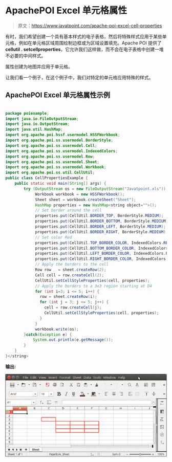 # ApachePOI Excel 单元格属性

> 原文：<https://www.javatpoint.com/apache-poi-excel-cell-properties>

有时，我们希望创建一个具有基本样式的电子表格，然后将特殊样式应用于某些单元格，例如在单元格区域周围绘制边框或为区域设置填充。Apache POI 提供了**cellutil . setcellproperties**，它允许我们这样做，而不会在电子表格中创建一堆不必要的中间样式。

属性创建为地图并应用于单元格。

让我们看一个例子，在这个例子中，我们对特定的单元格应用特殊的样式。

## ApachePOI Excel 单元格属性示例

```java

package poiexample;
import java.io.FileOutputStream;
import java.io.OutputStream;
import java.util.HashMap;
import org.apache.poi.hssf.usermodel.HSSFWorkbook;
import org.apache.poi.ss.usermodel.BorderStyle;
import org.apache.poi.ss.usermodel.Cell;
import org.apache.poi.ss.usermodel.IndexedColors;
import org.apache.poi.ss.usermodel.Row;
import org.apache.poi.ss.usermodel.Sheet;
import org.apache.poi.ss.usermodel.Workbook;
import org.apache.poi.ss.util.CellUtil;
public class CellPropertiesExample {
	public static void main(String[] args) {
		try (OutputStream os = new FileOutputStream("Javatpoint.xls")) {
			 Workbook workbook = new HSSFWorkbook();
			 Sheet sheet = workbook.createSheet("Sheet");
			 HashMap properties = new HashMap<string object="">();
			 // Set border around the cell
			 properties.put(CellUtil.BORDER_TOP, BorderStyle.MEDIUM);
			 properties.put(CellUtil.BORDER_BOTTOM, BorderStyle.MEDIUM);
			 properties.put(CellUtil.BORDER_LEFT, BorderStyle.MEDIUM);
			 properties.put(CellUtil.BORDER_RIGHT, BorderStyle.MEDIUM);
			 // Set color Red
			 properties.put(CellUtil.TOP_BORDER_COLOR, IndexedColors.RED.getIndex());
			 properties.put(CellUtil.BOTTOM_BORDER_COLOR, IndexedColors.RED.getIndex());
			 properties.put(CellUtil.LEFT_BORDER_COLOR, IndexedColors.RED.getIndex());
			 properties.put(CellUtil.RIGHT_BORDER_COLOR, IndexedColors.RED.getIndex());
			 // Apply the borders to the cell
			 Row row   = sheet.createRow(2);
			 Cell cell = row.createCell(2);
			 CellUtil.setCellStyleProperties(cell, properties);
			 // Apply the borders to a 3x3 region starting at D4
			 for (int i=3; i <= 5; i++) {
			   row = sheet.createRow(i);
			   for (int j = 3; j <= 5; j++) {
			     cell = row.createCell(j);
			     CellUtil.setCellStyleProperties(cell, properties);
			   }
			 }
			 workbook.write(os);
		}catch(Exception e) {
			System.out.println(e.getMessage());
		}
	}
}</string> 
```

**输出:**

![Apache POI Excel Cell Properties](img/f5dc5b3a4dda4d496bf122ce32a1c2f7.png)